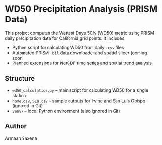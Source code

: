 # WD50 Precipitation Analysis (PRISM Data)

This project computes the Wettest Days 50% (WD50) metric using PRISM daily precipitation data for California grid points. It includes:

- Python script for calculating WD50 from daily `.csv` files
- Automated PRISM `.bil` data downloader and spatial slicer (coming soon)
- Planned extensions for NetCDF time series and spatial trend analysis

## Structure

- `wd50_calculation.py` – main script for calculating WD50 for a single station
- `home.csv`, `SLO.csv` – sample outputs for Irvine and San Luis Obispo (ignored in Git)
- `venv/` – local Python environment (also ignored in Git)

## Author

Armaan Saxena
